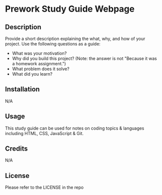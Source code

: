 # Prework Study Guide Webpage

## Description

Provide a short description explaining the what, why, and how of your project. Use the following questions as a guide:

- What was your motivation?
- Why did you build this project? (Note: the answer is not "Because it was a homework assignment.")
- What problem does it solve?
- What did you learn?

## Installation

N/A

## Usage

This study guide can be used for notes on coding topics & languages including HTML, CSS, JavaScript & Git.

## Credits

N/A

## License

Please refer to the LICENSE in the repo
